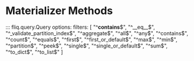 
# Materializer Methods

::: fliq.query.Query
    options:
        filters: [
            "^__contains__$", "^__eq__$", "^_validate_partition_index$", "^aggregate$", "^all$", "^any$", "^contains$", "^count$", "^equals$", "^first$", "^first_or_default$", "^max$", "^min$", "^partition$", "^peek$", "^single$", "^single_or_default$", "^sum$", "^to_dict$", "^to_list$" 
        ]   
